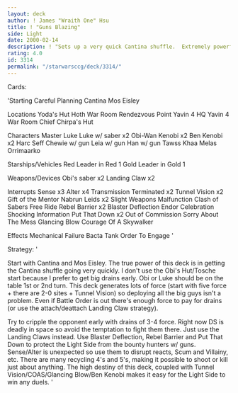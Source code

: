 ```yaml
---
layout: deck
author: ! James "Wraith One" Hsu
title: ! "Guns Blazing"
side: Light
date: 2000-02-14
description: ! "Sets up a very quick Cantina shuffle.  Extremely powerful on the ground, avoids space with Landing Claws."
rating: 4.0
id: 3314
permalink: "/starwarsccg/deck/3314/"
---
```

Cards: 

'Starting
Careful Planning
Cantina
Mos Eisley

Locations
Yoda's Hut
Hoth War Room
Rendezvous Point
Yavin 4 HQ
Yavin 4 War Room
Chief Chirpa's Hut

Characters
Master Luke
Luke w/ saber x2
Obi-Wan Kenobi x2
Ben Kenobi x2
Harc Seff
Chewie w/ gun
Leia w/ gun
Han w/ gun
Tawss Khaa
Melas
Orrimaarko

Starships/Vehicles
Red Leader in Red 1
Gold Leader in Gold 1

Weapons/Devices
Obi's saber x2
Landing Claw x2

Interrupts
Sense x3
Alter x4
Transmission Terminated x2
Tunnel Vision x2
Gift of the Mentor
Nabrun Leids x2
Slight Weapons Malfunction
Clash of Sabers
Free Ride
Rebel Barrier x2
Blaster Deflection
Endor Celebration
Shocking Information
Put That Down x2
Out of Commission
Sorry About The Mess
Glancing Blow
Courage Of A Skywalker

Effects
Mechanical Failure
Bacta Tank
Order To Engage '

Strategy: '

Start with Cantina and Mos Eisley.	The true power of this deck is in getting the Cantina shuffle going very quickly.  I don't use the Obi's Hut/Tosche start because I prefer to get big drains early.  Obi or Luke should be on the table 1st or 2nd turn.  This deck generates lots of force (start with five force + there are 2-0 sites + Tunnel Vision) so deploying all the big guys isn't a problem.  Even if Battle Order is out there's enough force to pay for drains (or use the attach/deattach Landing Claw strategy).

Try to cripple the opponent early with drains of 3-4 force.  Right now DS is deadly in space so avoid the temptation to fight them there.  Just use the Landing Claws instead.	Use Blaster Deflection, Rebel Barrier and Put That Down to protect the Light Side from the bounty hunters w/ guns.  Sense/Alter is unexpected so use them to disrupt reacts, Scum and Villainy, etc.  There are many recycling 4's and 5's, making it possible to shoot or kill just about anything.	The high destiny of this deck, coupled with Tunnel Vision/COAS/Glancing Blow/Ben Kenobi makes it easy for the Light Side to win any duels. '
